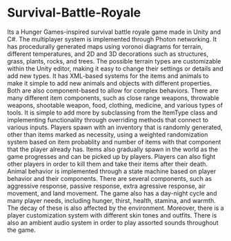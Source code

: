 # Survival-Battle-Royale
Its a Hunger Games-inspired survival battle royale game made in Unity and C#. The multiplayer system is implemented through Photon networking. It has procedurally generated maps using voronoi diagrams for terrain, different temperatures, and 2D and 3D decorations such as structures, grass, plants, rocks, and trees. The possible terrain types are customizable within the Unity editor, making it easy to change their settings or details and add new types. It has XML-based systems for the items and animals to make it simple to add new animals and objects with different properties. Both are also component-based to allow for complex behaviors. There are many different item components, such as close range weapons, throwable weapons, shootable weapon, food, clothing, medicine, and various types of tools. It is simple to add more by subclassing from the ItemType class and implementing functionality through overriding methods that connect to various inputs. Players spawn with an inventory that is randomly generated, other than items marked as necessity, using a weighted randomization system based on item probablity and number of items with that component that the player already has. Items also gradually spawn in the world as the game progresses and can be picked up by players. Players can also fight other players in order to kill them and take their items after their death. Animal behavior is implemented through a state machine based on player behavior and their components. There are several components, such as aggressive response, passive response, extra agressive response, air movement, and land movement. The game also has a day-night cycle and many player needs, including hunger, thirst, health, stamina, and warmth. The decay of these is also affected by the environment. Moreover, there is a player customization system with different skin tones and outfits. There is also an ambient audio system in order to play assorted sounds throughout the game.